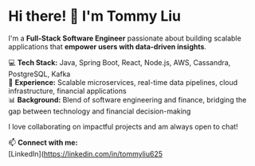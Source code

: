 # Hi there! 👋 I'm Tommy Liu  

I'm a **Full-Stack Software Engineer** passionate about building scalable applications that **empower users with data-driven insights**.  

💻 **Tech Stack:** Java, Spring Boot, React, Node.js, AWS, Cassandra, PostgreSQL, Kafka  
🚀 **Experience:** Scalable microservices, real-time data pipelines, cloud infrastructure, financial applications  
📊 **Background:** Blend of software engineering and finance, bridging the gap between technology and financial decision-making  

I love collaborating on impactful projects and am always open to chat!

📫 **Connect with me:**  
[LinkedIn](https://linkedin.com/in/tommyliu625
